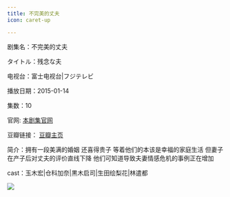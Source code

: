 ```yaml
---
title: 不完美的丈夫
icon: caret-up

---
```


剧集名：不完美的丈夫

タイトル：残念な夫

电视台：富士电视台|フジテレビ

播放日期：2015-01-14

集数：10

官网: [本剧集官网](https://www.fujitv.co.jp/b_hp/zannen/index.html)

豆瓣链接： [豆瓣主页](https://movie.douban.com/subject/26271068/)

简介：拥有一段美满的婚姻 还喜得贵子 等着他们的本该是幸福的家庭生活 但妻子在产子后对丈夫的评价直线下降 他们可知道导致夫妻情感危机的事例正在增加

cast：玉木宏|仓科加奈|黒木启司|生田绘梨花|林遣都

![](https://listpic.tsgsanjiao.com/2015/2015bwmdzf.jpg)